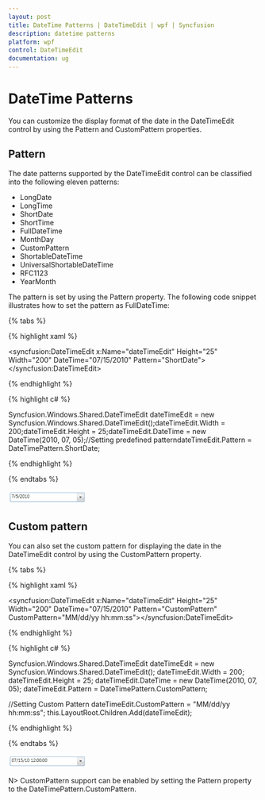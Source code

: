 ```yaml
---
layout: post
title: DateTime Patterns | DateTimeEdit | wpf | Syncfusion
description: datetime patterns
platform: wpf
control: DateTimeEdit
documentation: ug
---
```


# DateTime Patterns

You can customize the display format of the date in the DateTimeEdit control by using the Pattern and CustomPattern properties.

## Pattern

The date patterns supported by the DateTimeEdit control can be classified into the following eleven patterns: 

* LongDate 
* LongTime 
* ShortDate 
* ShortTime 
* FullDateTime 
* MonthDay 
* CustomPattern 
* ShortableDateTime 
* UniversalShortableDateTime 
* RFC1123 
* YearMonth 

The pattern is set by using the Pattern property. The following code snippet illustrates how to set the pattern as FullDateTime:

{% tabs %}

{% highlight xaml %}

<syncfusion:DateTimeEdit x:Name="dateTimeEdit" Height="25" Width="200" DateTime="07/15/2010" Pattern="ShortDate"></syncfusion:DateTimeEdit>

{% endhighlight  %}

{% highlight c# %}

Syncfusion.Windows.Shared.DateTimeEdit dateTimeEdit = new  Syncfusion.Windows.Shared.DateTimeEdit();dateTimeEdit.Width = 200;dateTimeEdit.Height = 25;dateTimeEdit.DateTime = new DateTime(2010, 07, 05);//Setting predefined patterndateTimeEdit.Pattern = DateTimePattern.ShortDate;

{% endhighlight  %}

{% endtabs %} 


![](DateTime-Patterns_images/DateTime-Patterns_img1.png)

## Custom pattern

You can also set the custom pattern for displaying the date in the DateTimeEdit control by using the CustomPattern property.

{% tabs %}

{% highlight xaml %}

<syncfusion:DateTimeEdit x:Name="dateTimeEdit" Height="25" Width="200"  DateTime="07/15/2010" Pattern="CustomPattern" CustomPattern="MM/dd/yy hh:mm:ss"></syncfusion:DateTimeEdit>

{% endhighlight %}

{% highlight c# %}

Syncfusion.Windows.Shared.DateTimeEdit dateTimeEdit = new Syncfusion.Windows.Shared.DateTimeEdit();
dateTimeEdit.Width = 200;
dateTimeEdit.Height = 25;
dateTimeEdit.DateTime = new DateTime(2010, 07, 05);
dateTimeEdit.Pattern = DateTimePattern.CustomPattern;

//Setting Custom Pattern
dateTimeEdit.CustomPattern = "MM/dd/yy hh:mm:ss";
this.LayoutRoot.Children.Add(dateTimeEdit);

{% endhighlight %}

{% endtabs %} 

![](DateTime-Patterns_images/DateTime-Patterns_img2.png)

N> CustomPattern support can be enabled by setting the Pattern property to the DateTimePattern.CustomPattern.
